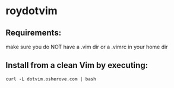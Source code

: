 # roydotvim

## Requirements:

make sure you do NOT have a .vim dir or a .vimrc in your home dir

## Install from a clean Vim  by executing:

  ```
  curl -L dotvim.osherove.com | bash
  ```

